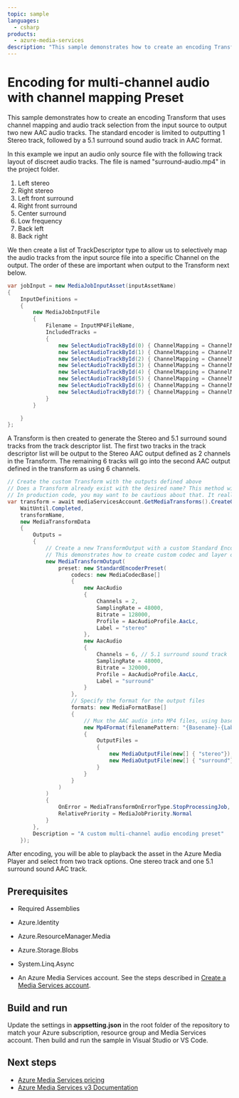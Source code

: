 ```yaml
---
topic: sample
languages:
  - csharp
products:
  - azure-media-services
description: "This sample demonstrates how to create an encoding Transform that uses a built-in preset for adaptive bitrate encoding."
---
```


# Encoding for multi-channel audio with channel mapping Preset

This sample demonstrates how to create an encoding Transform that uses channel mapping and audio track selection from the input source to output two new AAC audio tracks.
The standard encoder is limited to outputting 1 Stereo track, followed by a 5.1 surround sound audio track in AAC format.

In this example we input an audio only source file with the following track layout of discreet audio tracks. The file is named "surround-audio.mp4" in the project folder.

1) Left stereo
2) Right stereo
3) Left front surround
4) Right front surround
5) Center surround
6) Low frequency
7) Back left
8) Back right

We then create a list of TrackDescriptor type to allow us to selectively map the audio tracks from the input source file into a specific Channel on the output.  The order of these are important when output to the Transform next below.

```csharp
var jobInput = new MediaJobInputAsset(inputAssetName)
{
    InputDefinitions =
    {
        new MediaJobInputFile
        {
            Filename = InputMP4FileName,
            IncludedTracks =
            {
                new SelectAudioTrackById(0) { ChannelMapping = ChannelMapping.StereoLeft },
                new SelectAudioTrackById(1) { ChannelMapping = ChannelMapping.StereoRight },
                new SelectAudioTrackById(2) { ChannelMapping = ChannelMapping.FrontLeft },
                new SelectAudioTrackById(3) { ChannelMapping = ChannelMapping.FrontRight },
                new SelectAudioTrackById(4) { ChannelMapping = ChannelMapping.Center },
                new SelectAudioTrackById(5) { ChannelMapping = ChannelMapping.LowFrequencyEffects },
                new SelectAudioTrackById(6) { ChannelMapping = ChannelMapping.BackLeft },
                new SelectAudioTrackById(7) { ChannelMapping = ChannelMapping.BackRight }
            }
        }

    }
};
```

A Transform is then created to generate the Stereo and 5.1 surround sound tracks from the track descriptor list. The first two tracks in the track descriptor list will be output to the Stereo AAC output defined as 2 channels in the Transform. The remaining 6 tracks will go into the second AAC output defined in the transform as using 6 channels.

```csharp
// Create the custom Transform with the outputs defined above
// Does a Transform already exist with the desired name? This method will just overwrite (Update) the Transform if it exists already. 
// In production code, you may want to be cautious about that. It really depends on your scenario.
var transform = await mediaServicesAccount.GetMediaTransforms().CreateOrUpdateAsync(
    WaitUntil.Completed,
    transformName,
    new MediaTransformData
    {
        Outputs =
        {
            // Create a new TransformOutput with a custom Standard Encoder Preset using the HEVC (H265Layer) codec
            // This demonstrates how to create custom codec and layer output settings
            new MediaTransformOutput(
                preset: new StandardEncoderPreset(
                    codecs: new MediaCodecBase[]
                    {
                        new AacAudio
                        {
                            Channels = 2,
                            SamplingRate = 48000,
                            Bitrate = 128000,
                            Profile = AacAudioProfile.AacLc,
                            Label = "stereo"
                        },
                        new AacAudio
                        {
                            Channels = 6, // 5.1 surround sound track 
                            SamplingRate = 48000,
                            Bitrate = 320000,
                            Profile = AacAudioProfile.AacLc,
                            Label = "surround"
                        }
                    },
                    // Specify the format for the output files
                    formats: new MediaFormatBase[]
                    {
                        // Mux the AAC audio into MP4 files, using basename, label, bitrate and extension macros
                        new Mp4Format(filenamePattern: "{Basename}-{Label}-{Bitrate}{Extension}")
                        {
                            OutputFiles =
                            {
                                new MediaOutputFile(new[] { "stereo"}),
                                new MediaOutputFile(new[] { "surround"})
                            }
                        }
                    }
                )
            )
            {
                OnError = MediaTransformOnErrorType.StopProcessingJob,
                RelativePriority = MediaJobPriority.Normal
            }
        },
        Description = "A custom multi-channel audio encoding preset"
    });
```

After encoding, you will be able to playback the asset in the Azure Media Player and select from two track options.  One stereo track and one 5.1 surround sound AAC track.

## Prerequisites

* Required Assemblies

* Azure.Identity
* Azure.ResourceManager.Media
* Azure.Storage.Blobs
* System.Linq.Async

* An Azure Media Services account. See the steps described in [Create a Media Services account](https://learn.microsoft.com/en-us/azure/media-services/latest/account-create-how-to).

## Build and run

Update the settings in **appsetting.json** in the root folder of the repository to match your Azure subscription, resource group and Media Services account.
Then build and run the sample in Visual Studio or VS Code.

## Next steps

* [Azure Media Services pricing](https://azure.microsoft.com/pricing/details/media-services/)
* [Azure Media Services v3 Documentation](https://learn.microsoft.com/azure/media-services/latest/)

